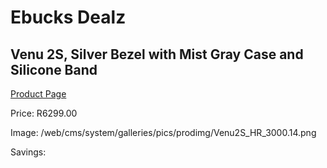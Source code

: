 
# Ebucks Dealz
## Venu 2S, Silver Bezel with Mist Gray Case and Silicone Band
[Product Page](https://www.ebucks.com/web/shop/productSelected.do?prodId=1196060996&catId=872270976)

Price: R6299.00

Image: /web/cms/system/galleries/pics/prodimg/Venu2S_HR_3000.14.png

Savings: 


	